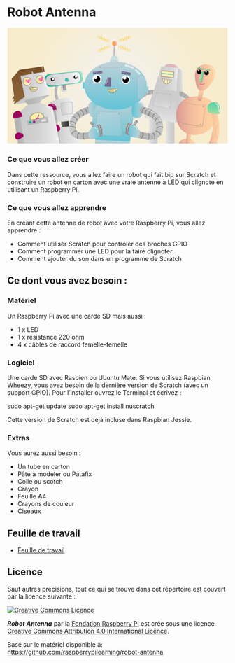 # Robot Antenna

![](cover.png)

### Ce que vous allez créer
Dans cette ressource, vous allez faire un robot qui fait bip sur Scratch et construire un robot en carton avec une vraie antenne à LED qui clignote en utilisant un Raspberry Pi. 

### Ce que vous allez apprendre
En créant cette antenne de robot avec votre Raspberry Pi, vous allez apprendre : 
-	Comment utiliser Scratch pour contrôler des broches GPIO
-	Comment programmer une LED pour la faire clignoter
-	Comment ajouter du son dans un programme de Scratch

## Ce dont vous avez besoin :

### Matériel

Un Raspberry Pi avec une carde SD mais aussi :

- 1 x LED
- 1 x résistance 220 ohm
- 4 x câbles de raccord femelle-femelle

### Logiciel

Une carde SD avec Rasbien ou Ubuntu Mate.
Si vous utilisez Raspbian Wheezy, vous avez besoin de la dernière version de Scratch (avec un support GPIO). Pour l’installer ouvrez le Terminal et écrivez :

sudo apt-get update
sudo apt-get install nuscratch

Cette version de Scratch est déjà incluse dans Raspbian Jessie. 

### Extras
Vous aurez aussi besoin :

-	Un tube en carton
-	Pâte à modeler ou Patafix
-	Colle ou scotch
-	Crayon
-	Feuille A4
-	Crayons de couleur
-	Ciseaux

## Feuille de travail

- [Feuille de travail](worksheet.md)

## Licence

Sauf autres précisions, tout ce qui se trouve dans cet répertoire est couvert par la licence suivante :

[![Creative Commons Licence](http://i.creativecommons.org/l/by-sa/4.0/88x31.png)](http://creativecommons.org/licenses/by-sa/4.0/)

***Robot Antenna*** par la [Fondation Raspberry Pi](http://raspberrypi.org) est crée sous une licence [Creative Commons Attribution 4.0 International Licence](http://creativecommons.org/licenses/by-sa/4.0/).

Basé sur le matériel disponible à: https://github.com/raspberrypilearning/robot-antenna

